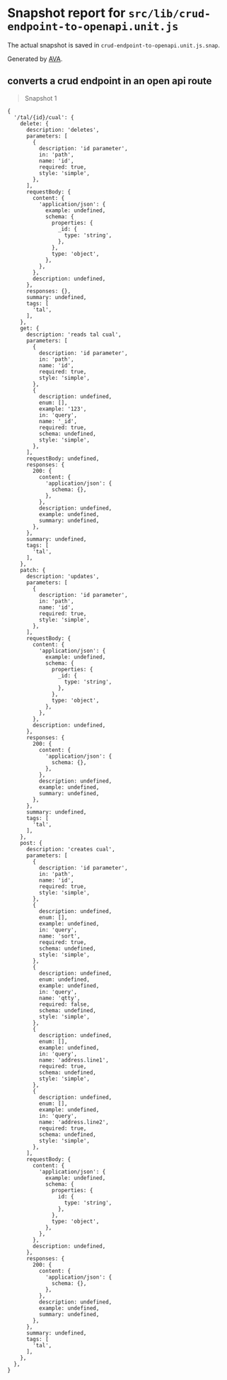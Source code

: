 # Snapshot report for `src/lib/crud-endpoint-to-openapi.unit.js`

The actual snapshot is saved in `crud-endpoint-to-openapi.unit.js.snap`.

Generated by [AVA](https://avajs.dev).

## converts a crud endpoint in an open api route

> Snapshot 1

    {
      '/tal/{id}/cual': {
        delete: {
          description: 'deletes',
          parameters: [
            {
              description: 'id parameter',
              in: 'path',
              name: 'id',
              required: true,
              style: 'simple',
            },
          ],
          requestBody: {
            content: {
              'application/json': {
                example: undefined,
                schema: {
                  properties: {
                    _id: {
                      type: 'string',
                    },
                  },
                  type: 'object',
                },
              },
            },
            description: undefined,
          },
          responses: {},
          summary: undefined,
          tags: [
            'tal',
          ],
        },
        get: {
          description: 'reads tal cual',
          parameters: [
            {
              description: 'id parameter',
              in: 'path',
              name: 'id',
              required: true,
              style: 'simple',
            },
            {
              description: undefined,
              enum: [],
              example: '123',
              in: 'query',
              name: '_id',
              required: true,
              schema: undefined,
              style: 'simple',
            },
          ],
          requestBody: undefined,
          responses: {
            200: {
              content: {
                'application/json': {
                  schema: {},
                },
              },
              description: undefined,
              example: undefined,
              summary: undefined,
            },
          },
          summary: undefined,
          tags: [
            'tal',
          ],
        },
        patch: {
          description: 'updates',
          parameters: [
            {
              description: 'id parameter',
              in: 'path',
              name: 'id',
              required: true,
              style: 'simple',
            },
          ],
          requestBody: {
            content: {
              'application/json': {
                example: undefined,
                schema: {
                  properties: {
                    _id: {
                      type: 'string',
                    },
                  },
                  type: 'object',
                },
              },
            },
            description: undefined,
          },
          responses: {
            200: {
              content: {
                'application/json': {
                  schema: {},
                },
              },
              description: undefined,
              example: undefined,
              summary: undefined,
            },
          },
          summary: undefined,
          tags: [
            'tal',
          ],
        },
        post: {
          description: 'creates cual',
          parameters: [
            {
              description: 'id parameter',
              in: 'path',
              name: 'id',
              required: true,
              style: 'simple',
            },
            {
              description: undefined,
              enum: [],
              example: undefined,
              in: 'query',
              name: 'sort',
              required: true,
              schema: undefined,
              style: 'simple',
            },
            {
              description: undefined,
              enum: undefined,
              example: undefined,
              in: 'query',
              name: 'qtty',
              required: false,
              schema: undefined,
              style: 'simple',
            },
            {
              description: undefined,
              enum: [],
              example: undefined,
              in: 'query',
              name: 'address.line1',
              required: true,
              schema: undefined,
              style: 'simple',
            },
            {
              description: undefined,
              enum: [],
              example: undefined,
              in: 'query',
              name: 'address.line2',
              required: true,
              schema: undefined,
              style: 'simple',
            },
          ],
          requestBody: {
            content: {
              'application/json': {
                example: undefined,
                schema: {
                  properties: {
                    id: {
                      type: 'string',
                    },
                  },
                  type: 'object',
                },
              },
            },
            description: undefined,
          },
          responses: {
            200: {
              content: {
                'application/json': {
                  schema: {},
                },
              },
              description: undefined,
              example: undefined,
              summary: undefined,
            },
          },
          summary: undefined,
          tags: [
            'tal',
          ],
        },
      },
    }
